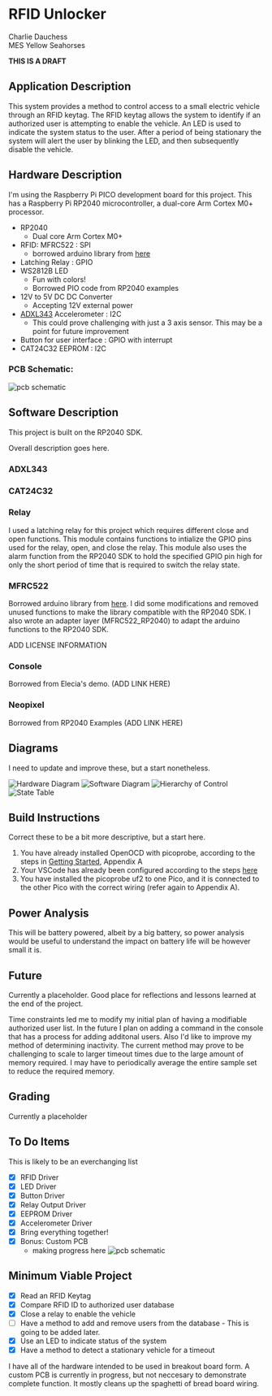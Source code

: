 # RFID Unlocker
Charlie Dauchess  
MES Yellow Seahorses

**THIS IS A DRAFT**

## Application Description
This system provides a method to control access to a small electric vehicle through an RFID keytag.  The RFID keytag allows the system to identify if an authorized user is attempting to enable the vehicle.  An LED is used to indicate the system status to the user.  After a period of being stationary the system will alert the user by blinking the LED, and then subsequently disable the vehicle.



## Hardware Description

I'm using the Raspberry Pi PICO development board for this project.  This has a Raspberry Pi RP2040 microcontroller, a dual-core Arm Cortex M0+ processor. 

- RP2040
    - Dual core Arm Cortex M0+
- RFID: MFRC522 : SPI
    - borrowed arduino library from [here](https://github.com/miguelbalboa/rfid)
- Latching Relay : GPIO
- WS2812B LED
    - Fun with colors!
    - Borrowed PIO code from RP2040 examples
- 12V to 5V DC DC Converter
    - Accepting 12V external power
- [ADXL343](https://www.analog.com/media/en/technical-documentation/data-sheets/ADXL343.pdf) Accelerometer : I2C
    - This could prove challenging with just a 3 axis sensor.  This may be a point for future improvement
- Button for user interface : GPIO with interrupt
- CAT24C32 EEPROM : I2C

### PCB Schematic:
![pcb schematic](/Images/Final_PCB_Schematic.png)


## Software Description

This project is built on the RP2040 SDK.

Overall description goes here.

### ADXL343

### CAT24C32

### Relay
I used a latching relay for this project which requires different close and open functions.  This module contains functions to intialize the GPIO pins used for the relay, open, and close the relay.  This module also uses the alarm function from the RP2040 SDK to hold the specified GPIO pin high for only the short period of time that is required to switch the relay state.

### MFRC522
Borrowed arduino library from [here](https://github.com/miguelbalboa/rfid).  I did some modifications and removed unused functions to make the library compatible with the RP2040 SDK.  I also wrote an adapter layer (MFRC522_RP2040) to adapt the arduino functions to the RP2040 SDK.

ADD LICENSE INFORMATION

### Console
Borrowed from Elecia's demo.  (ADD LINK HERE)  

### Neopixel
Borrowed from RP2040 Examples (ADD LINK HERE)



## Diagrams

I need to update and improve these, but a start nonetheless.

![Hardware Diagram](/Images/HardwareDiagram.png)
![Software Diagram](/Images/SoftwareDiagram.png)
![Hierarchy of Control](/Images/HierarchyOfControl.png)
![State Table](/Images/StateTable.png)

## Build Instructions

Correct these to be a bit more descriptive, but a start here.

1. You have already installed OpenOCD with picoprobe, according to the steps in [Getting Started](https://datasheets.raspberrypi.org/pico/getting-started-with-pico.pdf), Appendix A
2. Your VSCode has already been configured according to the steps [here](https://shawnhymel.com/2096/how-to-set-up-raspberry-pi-pico-c-c-toolchain-on-windows-with-vs-code/)
3. You have installed the picoprobe uf2 to one Pico, and it is connected to the other Pico with the correct wiring (refer again to Appendix A).

## Power Analysis

This will be battery powered, albeit by a big battery, so power analysis would be useful to understand the impact on battery life will be however small it is.

## Future

Currently a placeholder.  Good place for reflections and lessons learned at the end of the project.

Time constraints led me to modify my initial plan of having a modifiable authorized user list.  In the future I plan on adding a command in the console that has a process for adding additonal users.  Also I'd like to improve my method of determining inactivity.  The current method may prove to be challenging to scale to larger timeout times due to the large amount of memory required.  I may have to periodically average the entire sample set to reduce the required memory.

## Grading

Currently a placeholder

## To Do Items
This is likely to be an everchanging list
- [X] RFID Driver
- [X] LED Driver
- [X] Button Driver
- [X] Relay Output Driver
- [X] EEPROM Driver
- [X] Accelerometer Driver
- [X] Bring everything together!
- [X] Bonus: Custom PCB
    - making progress here
    ![pcb schematic](/Images/Final_PCB_Schematic.png)


## Minimum Viable Project
- [X] Read an RFID Keytag
- [X] Compare RFID ID to authorized user database
- [X] Close a relay to enable the vehicle
- [ ] Have a method to add and remove users from the database - This is going to be added later.
- [X] Use an LED to indicate status of the system
- [X] Have a method to detect a stationary vehicle for a timeout

 I have all of the hardware intended to be used in breakout board form.  A custom PCB is currently in progress, but not neccesary to demonstrate complete function.  It mostly cleans up the spaghetti of bread board wiring. 
